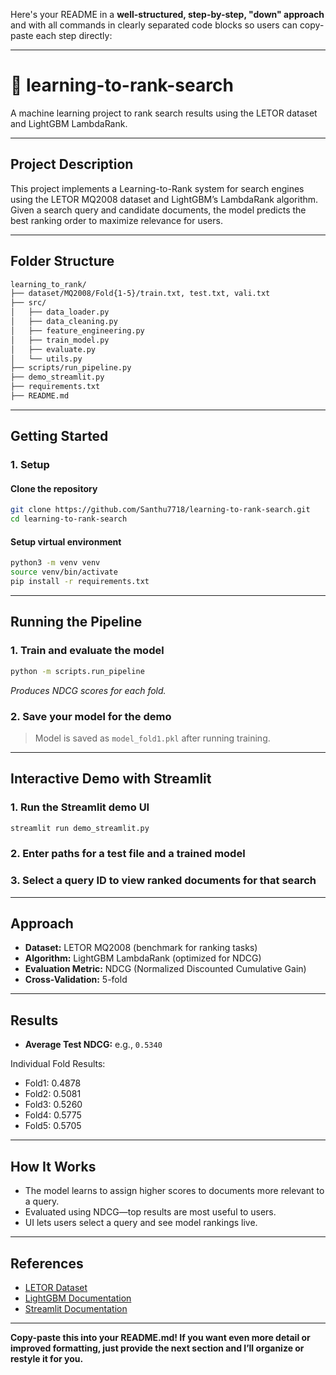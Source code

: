 Here's your README in a **well-structured, step-by-step, "down" approach** and with all commands in clearly separated code blocks so users can copy-paste each step directly:

***

# 🚀 learning-to-rank-search

A machine learning project to rank search results using the LETOR dataset and LightGBM LambdaRank.

***

## Project Description

This project implements a Learning-to-Rank system for search engines using the LETOR MQ2008 dataset and LightGBM’s LambdaRank algorithm. Given a search query and candidate documents, the model predicts the best ranking order to maximize relevance for users.

***

## Folder Structure

```bash
learning_to_rank/
├── dataset/MQ2008/Fold{1-5}/train.txt, test.txt, vali.txt
├── src/
│   ├── data_loader.py
│   ├── data_cleaning.py
│   ├── feature_engineering.py
│   ├── train_model.py
│   ├── evaluate.py
│   └── utils.py
├── scripts/run_pipeline.py
├── demo_streamlit.py
├── requirements.txt
├── README.md
```

***

## Getting Started

### 1. Setup

#### Clone the repository

```bash
git clone https://github.com/Santhu7718/learning-to-rank-search.git
cd learning-to-rank-search
```

#### Setup virtual environment

```bash
python3 -m venv venv
source venv/bin/activate
pip install -r requirements.txt
```

***

## Running the Pipeline

### 1. Train and evaluate the model

```bash
python -m scripts.run_pipeline
```
*Produces NDCG scores for each fold.*

### 2. Save your model for the demo
> Model is saved as `model_fold1.pkl` after running training.

***

## Interactive Demo with Streamlit

### 1. Run the Streamlit demo UI

```bash
streamlit run demo_streamlit.py
```

### 2. Enter paths for a test file and a trained model  
### 3. Select a query ID to view ranked documents for that search

***

## Approach

- **Dataset:** LETOR MQ2008 (benchmark for ranking tasks)
- **Algorithm:** LightGBM LambdaRank (optimized for NDCG)
- **Evaluation Metric:** NDCG (Normalized Discounted Cumulative Gain)
- **Cross-Validation:** 5-fold

***

## Results

- **Average Test NDCG:** e.g., `0.5340`

Individual Fold Results:
- Fold1: 0.4878
- Fold2: 0.5081
- Fold3: 0.5260
- Fold4: 0.5775
- Fold5: 0.5705

***

## How It Works

- The model learns to assign higher scores to documents more relevant to a query.
- Evaluated using NDCG—top results are most useful to users.
- UI lets users select a query and see model rankings live.

***

## References

- [LETOR Dataset](https://www.microsoft.com/en-us/research/project/letor-learning-rank-datasets/)
- [LightGBM Documentation](https://lightgbm.readthedocs.io/en/latest/)
- [Streamlit Documentation](https://docs.streamlit.io/)

***

**Copy-paste this into your README.md! If you want even more detail or improved formatting, just provide the next section and I’ll organize or restyle it for you.**
